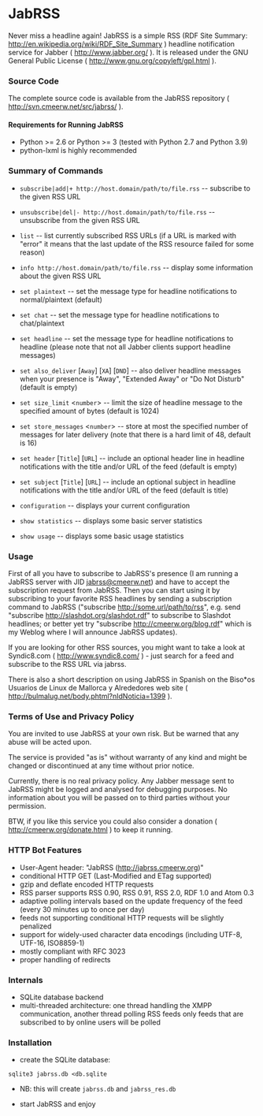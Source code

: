 # JabRSS

Never miss a headline again! JabRSS is a simple RSS (RDF Site Summary: http://en.wikipedia.org/wiki/RDF_Site_Summary ) headline notification service for Jabber ( http://www.jabber.org/ ). It is released under the GNU General Public License ( http://www.gnu.org/copyleft/gpl.html ).

### Source Code

The complete source code is available from the JabRSS repository ( http://svn.cmeerw.net/src/jabrss/ ).

#### Requirements for Running JabRSS

* Python >= 2.6 or Python >= 3 (tested with Python 2.7 and Python 3.9)
* python-lxml is highly recommended


### Summary of Commands

* `subscribe|add|+ http://host.domain/path/to/file.rss` -- subscribe to the given RSS URL

* `unsubscribe|del|- http://host.domain/path/to/file.rss` -- unsubscribe from the given RSS URL

* `list` -- list currently subscribed RSS URLs (if a URL is marked with "error" it means that the last update of the RSS resource failed for some reason)

* `info http://host.domain/path/to/file.rss` -- display some information about the given RSS URL

* `set plaintext` -- set the message type for headline notifications to normal/plaintext (default)

* `set chat` -- set the message type for headline notifications to chat/plaintext

* `set headline` -- set the message type for headline notifications to headline (please note that not all Jabber clients support headline messages)

* `set also_deliver` [`Away`] [`XA`] [`DND`] -- also deliver headline messages when your presence is "Away", "Extended Away" or "Do Not Disturb" (default is empty)

* `set size_limit` <`number`> -- limit the size of headline message to the specified amount of bytes (default is 1024)

* `set store_messages` <`number`> -- store at most the specified number of messages for later delivery (note that there is a hard limit of 48, default is 16)

* `set header` [`Title`] [`URL`] -- include an optional header line in headline notifications with the title and/or URL of the feed (default is empty)

* `set subject` [`Title`] [`URL`] -- include an optional subject in headline notifications with the title and/or URL of the feed (default is title)

* `configuration` -- displays your current configuration

* `show statistics` -- displays some basic server statistics

* `show usage` -- displays some basic usage statistics

### Usage

First of all you have to subscribe to JabRSS's presence (I am running a JabRSS server with JID jabrss@cmeerw.net) and have to accept the subscription request from JabRSS. Then you can start using it by subscribing to your favorite RSS headlines by sending a subscription command to JabRSS ("subscribe http://some.url/path/to/rss", e.g. send "subscribe http://slashdot.org/slashdot.rdf" to subscribe to Slashdot headlines; or better yet try "subscribe http://cmeerw.org/blog.rdf" which is my Weblog where I will announce JabRSS updates).

If you are looking for other RSS sources, you might want to take a look at Syndic8.com ( http://www.syndic8.com/ ) - just search for a feed and subscribe to the RSS URL via jabrss.

There is also a short description on using JabRSS in Spanish on the Biso*os Usuarios de Linux de Mallorca y Alrededores web site ( http://bulmalug.net/body.phtml?nIdNoticia=1399 ).

### Terms of Use and Privacy Policy

You are invited to use JabRSS at your own risk. But be warned that any abuse will be acted upon.

The service is provided "as is" without warranty of any kind and might be changed or discontinued at any time without prior notice.

Currently, there is no real privacy policy. Any Jabber message sent to JabRSS might be logged and analysed for debugging purposes. No information about you will be passed on to third parties without your permission.

BTW, if you like this service you could also consider a donation ( http://cmeerw.org/donate.html ) to keep it running.

### HTTP Bot Features

* User-Agent header: "JabRSS (http://jabrss.cmeerw.org)"
* conditional HTTP GET (Last-Modified and ETag supported)
* gzip and deflate encoded HTTP requests
* RSS parser supports RSS 0.90, RSS 0.91, RSS 2.0, RDF 1.0 and Atom 0.3
* adaptive polling intervals based on the update frequency of the feed (every 30 minutes up to once per day)
* feeds not supporting conditional HTTP requests will be slightly penalized
* support for widely-used character data encodings (including UTF-8, UTF-16, ISO8859-1)
* mostly compliant with RFC 3023
* proper handling of redirects

### Internals

* SQLite database backend
* multi-threaded architecture: one thread handling the XMPP communication, another thread polling RSS feeds only feeds that are subscribed to by online users will be polled

### Installation

* create the SQLite database:

`sqlite3 jabrss.db <db.sqlite`

* NB: this will create `jabrss.db` and `jabrss_res.db`

* start JabRSS and enjoy
